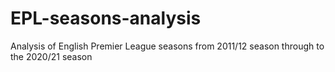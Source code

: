 # EPL-seasons-analysis
Analysis of English Premier League seasons from 2011/12 season through to the 2020/21 season
